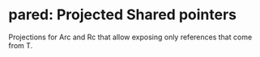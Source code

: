 # pared: Projected Shared pointers
Projections for Arc<T> and Rc that allow exposing only references that come from T.